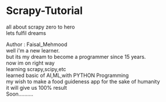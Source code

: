 # Scrapy-Tutorial
all about scrapy zero to hero
<br>
lets fulfil dreams

Author : Faisal_Mehmood
<br>
well i'm a new learner.
<br>
but its my dream to become a programmer since 15 years.
<br>
now im on right way 
<br>
learning scrapy,scipy,etc
<br>
learned basic of AI,ML,with PYTHON Programming
<br>
my wish to make a food guideness app for the sake of humanity
<br>
it will give us 100% result
<br>
Soon..........
